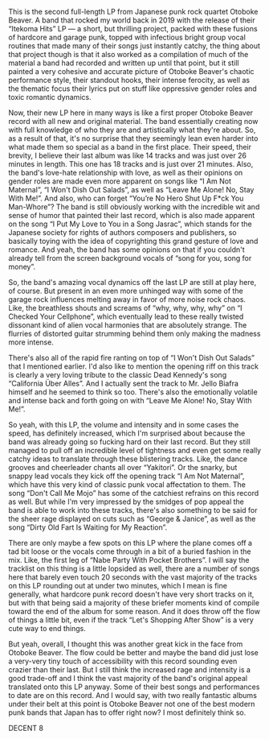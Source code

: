 This is the second full-length LP from Japanese punk rock quartet Otoboke Beaver. A band that rocked my world back in 2019 with the release of their “Itekoma Hits” LP — a short, but thrilling project, packed with these fusions of hardcore and garage punk, topped with infectious bright group vocal routines that made many of their songs just instantly catchy, the thing about that project though is that it also worked as a compilation of much of the material a band had recorded and written up until that point, but it still painted a very cohesive and accurate picture of Otoboke Beaver's chaotic performance style, their standout hooks, their intense ferocity, as well as the thematic focus their lyrics put on stuff like oppressive gender roles and toxic romantic dynamics.

Now, their new LP here in many ways is like a first proper Otoboke Beaver record with all new and original material. The band essentially creating now with full knowledge of who they are and artistically what they're about. So, as a result of that, it's no surprise that they seemingly lean even harder into what made them so special as a band in the first place. Their speed, their brevity, I believe their last album was like 14 tracks and was just over 26 minutes in length. This one has 18 tracks and is just over 21 minutes. Also, the band's love-hate relationship with love, as well as their opinions on gender roles are made even more apparent on songs like “I Am Not Maternal”, “I Won't Dish Out Salads”, as well as “Leave Me Alone! No, Stay With Me!”. And also, who can forget “You’re No Hero Shut Up F\*ck You Man-Whore”? The band is still obviously working with the incredible wit and sense of humor that painted their last record, which is also made apparent on the song “I Put My Love to You in a Song Jasrac”, which stands for the Japanese society for rights of authors composers and publishers, so basically toying with the idea of copyrighting this grand gesture of love and romance. And yeah, the band has some opinions on that if you couldn't already tell from the screen background vocals of “song for you, song for money”.

So, the band's amazing vocal dynamics off the last LP are still at play here, of course. But present in an even more unhinged way with some of the garage rock influences melting away in favor of more noise rock chaos. Like, the breathless shouts and screams of “why, why, why, why” on “I Checked Your Cellphone”, which eventually lead to these really twisted dissonant kind of alien vocal harmonies that are absolutely strange. The flurries of distorted guitar strumming behind them only making the madness more intense.

There's also all of the rapid fire ranting on top of “I Won't Dish Out Salads” that I mentioned earlier. I'd also like to mention the opening riff on this track is clearly a very loving tribute to the classic Dead Kennedy's song “California Über Alles”. And I actually sent the track to Mr. Jello Biafra himself and he seemed to think so too. There's also the emotionally volatile and intense back and forth going on with “Leave Me Alone! No, Stay With Me!”.

So yeah, with this LP, the volume and intensity and in some cases the speed, has definitely increased, which I'm surprised about because the band was already going so fucking hard on their last record. But they still managed to pull off an incredible level of tightness and even get some really catchy ideas to translate through these blistering tracks. Like, the dance grooves and cheerleader chants all over “Yakitori”. Or the snarky, but snappy lead vocals they kick off the opening track “I Am Not Maternal”, which have this very kind of classic punk vocal affectation to them. The song “Don't Call Me Mojo” has some of the catchiest refrains on this record as well. But while I'm very impressed by the smidges of pop appeal the band is able to work into these tracks, there's also something to be said for the sheer rage displayed on cuts such as “George & Janice”, as well as the song “Dirty Old Fart Is Waiting for My Reaction”.

There are only maybe a few spots on this LP where the plane comes off a tad bit loose or the vocals come through in a bit of a buried fashion in the mix. Like, the first leg of “Nabe Party With Pocket Brothers”. I will say the tracklist on this thing is a little lopsided as well, there are a number of songs here that barely even touch 20 seconds with the vast majority of the tracks on this LP rounding out at under two minutes, which I mean is fine generally, what hardcore punk record doesn't have very short tracks on it, but with that being said a majority of these briefer moments kind of compile toward the end of the album for some reason. And it does throw off the flow of things a little bit, even if the track “Let's Shopping After Show” is a very cute way to end things.

But yeah, overall, I thought this was another great kick in the face from Otoboke Beaver. The flow could be better and maybe the band did just lose a very-very tiny touch of accessibility with this record sounding even crazier than their last. But I still think the increased rage and intensity is a good trade-off and I think the vast majority of the band's original appeal translated onto this LP anyway. Some of their best songs and performances to date are on this record. And I would say, with two really fantastic albums under their belt at this point is Otoboke Beaver not one of the best modern punk bands that Japan has to offer right now? I most definitely think so.

DECENT 8
